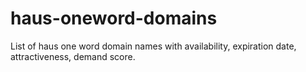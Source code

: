 # haus-oneword-domains
List of haus one word domain names with availability, expiration date, attractiveness, demand score.
